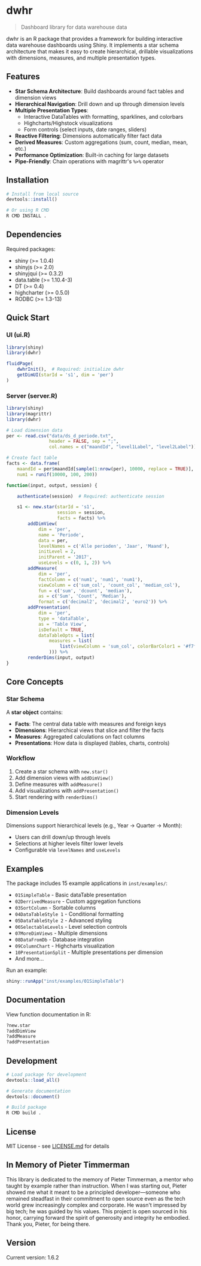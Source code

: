 # dwhr

> Dashboard library for data warehouse data

dwhr is an R package that provides a framework for building interactive data warehouse dashboards using Shiny. It implements a star schema architecture that makes it easy to create hierarchical, drillable visualizations with dimensions, measures, and multiple presentation types.

## Features

- **Star Schema Architecture**: Build dashboards around fact tables and dimension views
- **Hierarchical Navigation**: Drill down and up through dimension levels
- **Multiple Presentation Types**:
  - Interactive DataTables with formatting, sparklines, and colorbars
  - Highcharts/Highstock visualizations
  - Form controls (select inputs, date ranges, sliders)
- **Reactive Filtering**: Dimensions automatically filter fact data
- **Derived Measures**: Custom aggregations (sum, count, median, mean, etc.)
- **Performance Optimization**: Built-in caching for large datasets
- **Pipe-Friendly**: Chain operations with magrittr's `%>%` operator

## Installation

```r
# Install from local source
devtools::install()

# Or using R CMD
R CMD INSTALL .
```

## Dependencies

Required packages:
- shiny (>= 1.0.4)
- shinyjs (>= 2.0)
- shinyjqui (>= 0.3.2)
- data.table (>= 1.10.4-3)
- DT (>= 0.4)
- highcharter (>= 0.5.0)
- RODBC (>= 1.3-13)

## Quick Start

### UI (ui.R)

```r
library(shiny)
library(dwhr)

fluidPage(
    dwhrInit(),  # Required: initialize dwhr
    getDimUI(starId = 's1', dim = 'per')
)
```

### Server (server.R)

```r
library(shiny)
library(magrittr)
library(dwhr)

# Load dimension data
per <- read.csv("data/ds_d_periode.txt",
                header = FALSE, sep = ";",
                col.names = c("maandId", "level1Label", "level2Label"))

# Create fact table
facts <- data.frame(
    maandId = per$maandId[sample(1:nrow(per), 10000, replace = TRUE)],
    num1 = runif(10000, 100, 200))

function(input, output, session) {

    authenticate(session)  # Required: authenticate session

    s1 <- new.star(starId = 's1',
                   session = session,
                   facts = facts) %>%
        addDimView(
            dim = 'per',
            name = 'Periode',
            data = per,
            levelNames = c('Alle perioden', 'Jaar', 'Maand'),
            initLevel = 2,
            initParent = '2017',
            useLevels = c(0, 1, 2)) %>%
        addMeasure(
            dim = 'per',
            factColumn = c('num1', 'num1', 'num1'),
            viewColumn = c('sum_col', 'count_col', 'median_col'),
            fun = c('sum', 'dcount', 'median'),
            as = c('Sum', 'Count', 'Median'),
            format = c('decimal2', 'decimal2', 'euro2')) %>%
        addPresentation(
            dim = 'per',
            type = 'dataTable',
            as = 'Table View',
            isDefault = TRUE,
            dataTableOpts = list(
                measures = list(
                    list(viewColumn = 'sum_col', colorBarColor1 = '#f7fcb9')
                ))) %>%
        renderDims(input, output)
}
```

## Core Concepts

### Star Schema

A **star object** contains:
- **Facts**: The central data table with measures and foreign keys
- **Dimensions**: Hierarchical views that slice and filter the facts
- **Measures**: Aggregated calculations on fact columns
- **Presentations**: How data is displayed (tables, charts, controls)

### Workflow

1. Create a star schema with `new.star()`
2. Add dimension views with `addDimView()`
3. Define measures with `addMeasure()`
4. Add visualizations with `addPresentation()`
5. Start rendering with `renderDims()`

### Dimension Levels

Dimensions support hierarchical levels (e.g., Year → Quarter → Month):
- Users can drill down/up through levels
- Selections at higher levels filter lower levels
- Configurable via `levelNames` and `useLevels`

## Examples

The package includes 15 example applications in `inst/examples/`:

- `01SimpleTable` - Basic dataTable presentation
- `02DerrivedMeasure` - Custom aggregation functions
- `03SortColumn` - Sortable columns
- `04DataTableStyle 1` - Conditional formatting
- `05DataTableStyle 2` - Advanced styling
- `06SelectableLevels` - Level selection controls
- `07MoreDimViews` - Multiple dimensions
- `08DataFromDb` - Database integration
- `09ColumnChart` - Highcharts visualization
- `10PresentationSplit` - Multiple presentations per dimension
- And more...

Run an example:
```r
shiny::runApp("inst/examples/01SimpleTable")
```

## Documentation

View function documentation in R:
```r
?new.star
?addDimView
?addMeasure
?addPresentation
```

## Development

```r
# Load package for development
devtools::load_all()

# Generate documentation
devtools::document()

# Build package
R CMD build .
```

## License

MIT License - see [LICENSE.md](LICENSE.md) for details

## In Memory of Pieter Timmerman
This library is dedicated to the memory of Pieter Timmerman, a mentor who taught by example rather than instruction. When I was starting out, Pieter showed me what it meant to be a principled developer—someone who remained steadfast in their commitment to open source even as the tech world grew increasingly complex and corporate. He wasn't impressed by big tech; he was guided by his values. This project is open sourced in his honor, carrying forward the spirit of generosity and integrity he embodied. Thank you, Pieter, for being there.

## Version

Current version: 1.6.2

